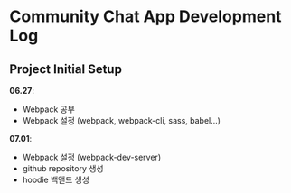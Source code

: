 # Community Chat App Development Log

## Project Initial Setup

__06.27__:

- Webpack 공부
- Webpack 설정 (webpack, webpack-cli, sass, babel...)

__07.01__:

- Webpack 설정 (webpack-dev-server)
- github repository 생성
- hoodie 백앤드 생성
